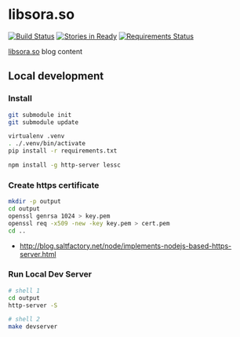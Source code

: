 # libsora.so

[![Build Status](https://travis-ci.org/if1live/libsora.so.png?branch=master)](https://travis-ci.org/if1live/libsora.so)
[![Stories in Ready](https://badge.waffle.io/if1live/libsora.so.png?label=ready)](https://waffle.io/if1live/libsora.so)
[![Requirements Status](https://requires.io/github/if1live/libsora.so/requirements.png?branch=master)](https://requires.io/github/if1live/libsora.so/requirements/?branch=master)

[libsora.so](https://libsora.so) blog content

## Local development

### Install

``` bash
git submodule init
git submodule update

virtualenv .venv
. ./.venv/bin/activate
pip install -r requirements.txt

npm install -g http-server lessc
```

### Create https certificate
``` bash
mkdir -p output
cd output
openssl genrsa 1024 > key.pem
openssl req -x509 -new -key key.pem > cert.pem
cd ..
```

* http://blog.saltfactory.net/node/implements-nodejs-based-https-server.html

### Run Local Dev Server
``` bash
# shell 1
cd output
http-server -S

# shell 2
make devserver
```
